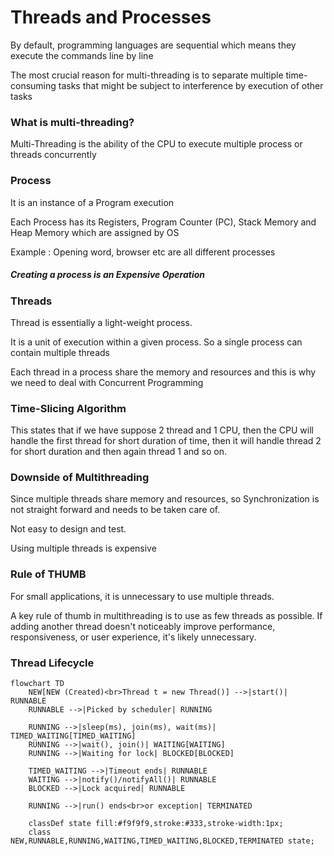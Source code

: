 # Threads and Processes
By default, programming languages are sequential which means they execute the commands line by line

The most crucial reason for multi-threading is to separate multiple time-consuming tasks that might be subject to interference by execution of other tasks

### What is multi-threading?
Multi-Threading is the ability of the CPU to execute multiple process or threads concurrently

### Process
It is an instance of a Program execution

Each Process has its Registers, Program Counter (PC), Stack Memory and Heap Memory which are assigned by OS

Example : Opening word, browser etc are all different processes

##### Creating a process is an Expensive Operation

### Threads
Thread is essentially a light-weight process.

It is a unit of execution within a given process. So a single process can contain multiple threads

Each thread in a process share the memory and resources and this is why we need to deal with Concurrent Programming


### Time-Slicing Algorithm
This states that if we have suppose 2 thread and 1 CPU, then the CPU will handle the first thread for short duration of time, then it will handle thread 2 for short duration and then again thread 1 and so on.

### Downside of Multithreading
Since multiple threads share memory and resources, so Synchronization is not straight forward and needs to be taken care of.

Not easy to design and test.

Using multiple threads is expensive

### Rule of THUMB
For small applications, it is unnecessary to use multiple threads.

A key rule of thumb in multithreading is to use as few threads as possible. If adding another thread doesn't noticeably improve performance, responsiveness, or user experience, it's likely unnecessary. 

### Thread Lifecycle

```mermaid
flowchart TD
    NEW[NEW (Created)<br>Thread t = new Thread()] -->|start()| RUNNABLE
    RUNNABLE -->|Picked by scheduler| RUNNING

    RUNNING -->|sleep(ms), join(ms), wait(ms)| TIMED_WAITING[TIMED_WAITING]
    RUNNING -->|wait(), join()| WAITING[WAITING]
    RUNNING -->|Waiting for lock| BLOCKED[BLOCKED]

    TIMED_WAITING -->|Timeout ends| RUNNABLE
    WAITING -->|notify()/notifyAll()| RUNNABLE
    BLOCKED -->|Lock acquired| RUNNABLE

    RUNNING -->|run() ends<br>or exception| TERMINATED

    classDef state fill:#f9f9f9,stroke:#333,stroke-width:1px;
    class NEW,RUNNABLE,RUNNING,WAITING,TIMED_WAITING,BLOCKED,TERMINATED state;
```

